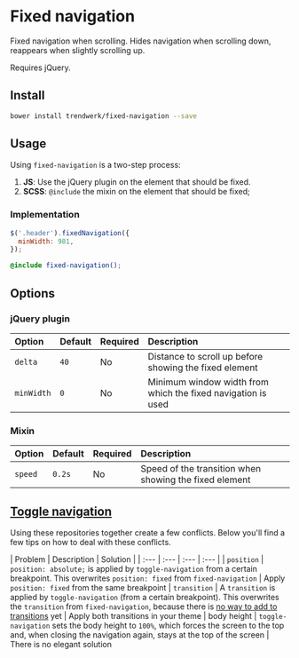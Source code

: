 # Fixed navigation
Fixed navigation when scrolling. Hides navigation when scrolling down, reappears when slightly scrolling up.

Requires jQuery.

## Install
```sh
bower install trendwerk/fixed-navigation --save
```

## Usage
Using `fixed-navigation` is a two-step process:

1. **JS**: Use the jQuery plugin on the element that should be fixed.
2. **SCSS**: `@include` the mixin on the element that should be fixed;

### Implementation

```js
$('.header').fixedNavigation({
  minWidth: 981,
});
```

```scss
@include fixed-navigation();
```

## Options

### jQuery plugin

| Option | Default | Required | Description |
| :--- | :--- | :--- | :--- |
| `delta` | `40` | No | Distance to scroll up before showing the fixed element
| `minWidth` | `0` | No | Minimum window width from which the fixed navigation is used

### Mixin

| Option | Default | Required | Description |
| :--- | :--- | :--- | :--- |
| `speed` | `0.2s` | No | Speed of the transition when showing the fixed element

## [Toggle navigation](https://github.com/trendwerk/toggle-navigation)
Using these repositories together create a few conflicts. Below you'll find a few tips on how to deal with these conflicts.

| Problem | Description | Solution |
| :--- | :--- | :--- | :--- |
| `position` | `position: absolute;` is applied by `toggle-navigation` from a certain breakpoint. This overwrites `position: fixed` from `fixed-navigation` | Apply `position: fixed` from the same breakpoint
| `transition` | A `transition` is applied by `toggle-navigation` (from a certain breakpoint). This overwrites the `transition` from `fixed-navigation`, because there is [no way to add to transitions](https://github.com/sass/sass/issues/249) yet | Apply both transitions in your theme
| body height | `toggle-navigation` sets the body height to `100%`, which forces the screen to the top and, when closing the navigation again, stays at the top of the screen | There is no elegant solution
